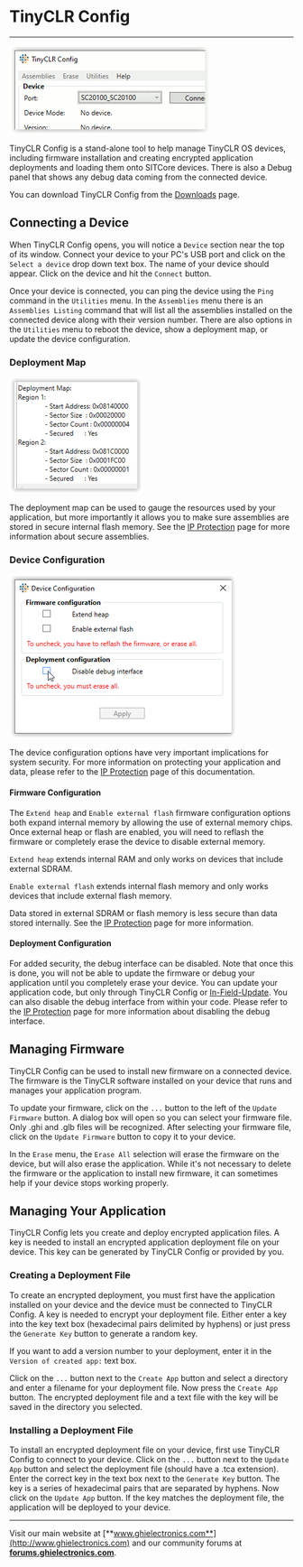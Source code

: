 # TinyCLR Config
---
![TinyCLR Config](images/tinyclr-config.gif)

TinyCLR Config is a stand-alone tool to help manage TinyCLR OS devices, including firmware installation and creating encrypted application deployments and loading them onto SITCore devices. There is also a Debug panel that shows any debug data coming from the connected device.

You can download TinyCLR Config from the [Downloads](downloads.md) page.

## Connecting a Device
When TinyCLR Config opens, you will notice a `Device` section near the top of its window. Connect your device to your PC's USB port and click on the `Select a device` drop down text box. The name of your device should appear. Click on the device and hit the `Connect` button.

Once your device is connected, you can ping the device using the `Ping` command in the `Utilities` menu. In the `Assemblies` menu there is an `Assemblies Listing` command that will list all the assemblies installed on the connected device along with their version number. There are also options in the `Utilities` menu to reboot the device, show a deployment map, or update the device configuration.

### Deployment Map
![Deployment Map](images/deployment-map.png)

The deployment map can be used to gauge the resources used by your application, but more importantly it allows you to make sure assemblies are stored in secure internal flash memory. See the [IP Protection](tutorials/ip-protection.md) page for more information about secure assemblies.

### Device Configuration
![Device Configuration](images/device-configuration.png)

The device configuration options have very important implications for system security. For more information on protecting your application and data, please refer to the [IP Protection](tutorials/ip-protection.md) page of this documentation.

#### Firmware Configuration
The `Extend heap` and `Enable external flash` firmware configuration options both expand internal memory by allowing the use of external memory chips. Once external heap or flash are enabled, you will need to reflash the firmware or completely erase the device to disable external memory.

`Extend heap` extends internal RAM and only works on devices that include external SDRAM.

`Enable external flash` extends internal flash memory and only works devices that include external flash memory.

Data stored in external SDRAM or flash memory is less secure than data stored internally. See the [IP Protection](tutorials/ip-protection.md) page for more information.

#### Deployment Configuration
For added security, the debug interface can be disabled. Note that once this is done, you will not be able to update the firmware or debug your application until you completely erase your device. You can update your application code, but only through TinyCLR Config or [In-Field-Update](tutorials/in-field-update.md). You can also disable the debug interface from within your code. Please refer to the [IP Protection](tutorials/ip-protection.md) page for more information about disabling the debug interface.


## Managing Firmware
TinyCLR Config can be used to install new firmware on a connected device. The firmware is the TinyCLR software installed on your device that runs and manages your application program.

To update your firmware, click on the `...` button to the left of the `Update Firmware` button. A dialog box will open so you can select your firmware file. Only .ghi and .glb files will be recognized. After selecting your firmware file, click on the `Update Firmware` button to copy it to your device.

In the `Erase` menu, the `Erase All` selection will erase the firmware on the device, but will also erase the application. While it's not necessary to delete the firmware or the application to install new firmware, it can sometimes help if your device stops working properly.

## Managing Your Application
TinyCLR Config lets you create and deploy encrypted application files. A key is needed to install an encrypted application deployment file on your device. This key can be generated by TinyCLR Config or provided by you.

### Creating a Deployment File
To create an encrypted deployment, you must first have the application installed on your device and the device must be connected to TinyCLR Config. A key is needed to encrypt your deployment file. Either enter a key into the key text box (hexadecimal pairs delimited by hyphens) or just press the `Generate Key` button to generate a random key.

If you want to add a version number to your deployment, enter it in the `Version of created app:` text box.

Click on the `...` button next to the `Create App` button and select a directory and enter a filename for your deployment file. Now press the `Create App` button. The encrypted deployment file and a text file with the key will be saved in the directory you selected.

### Installing a Deployment File
To install an encrypted deployment file on your device, first use TinyCLR Config to connect to your device. Click on the `...` button next to the `Update App` button and select the deployment file (should have a .tca extension). Enter the correct key in the text box next to the `Generate Key` button. The key is a series of hexadecimal pairs that are separated by hyphens. Now click on the `Update App` button. If the key matches the deployment file, the application will be deployed to your device.









***

Visit our main website at [**www.ghielectronics.com**](http://www.ghielectronics.com) and our community forums at [**forums.ghielectronics.com**](https://forums.ghielectronics.com/).
